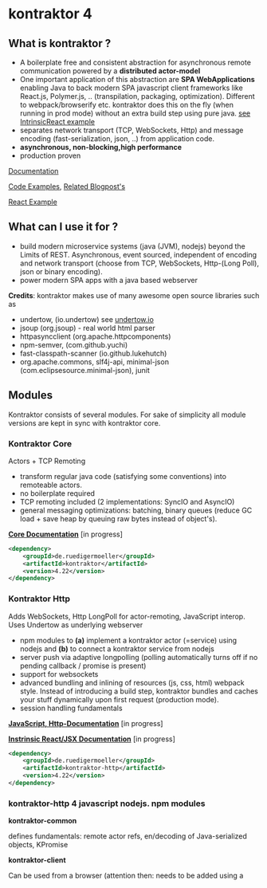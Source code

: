 # kontraktor 4

## What is kontraktor ?

* A boilerplate free and consistent abstraction for asynchronous remote communication powered by a **distributed actor-model**
* One important application of this abstraction are **SPA WebApplications** enabling Java to back modern SPA javascript client frameworks like React.js, Polymer.js, .. (transpilation, packaging, optimization). Different to webpack/browserify etc. kontraktor does this on the fly (when running in prod mode) without an extra build step using pure java. [see IntrinsicReact example](https://github.com/RuedigerMoeller/InstrinsicReactJSX)
* separates network transport (TCP, WebSockets, Http) and message encoding (fast-serialization, json, ..) from application code. 
* **asynchronous, non-blocking,high performance**
* production proven

[Documentation](https://github.com/RuedigerMoeller/kontraktor/wiki)

[Code Examples](https://github.com/RuedigerMoeller/kontraktor/tree/trunk/examples), [Related Blogpost's](https://juptr.io/@kontraktor)

[React Example](https://github.com/RuedigerMoeller/InstrinsicReactJSX)

## What can I use it for ?

* build modern microservice systems (java (JVM), nodejs) beyond the Limits of REST. Asynchronous, event sourced, independent of encoding and network transport (choose from TCP, WebSockets, Http-(Long Poll), json or binary encoding).
* power modern SPA apps with a java based webserver

**Credits**: kontraktor makes use of many awesome open source libraries such as
* undertow, (io.undertow) see [undertow.io](undertow.io)
* jsoup (org.jsoup) - real world html parser
* httpasyncclient (org.apache.httpcomponents) 
* npm-semver, (com.github.yuchi)
* fast-classpath-scanner (io.github.lukehutch)
* org.apache.commons, slf4j-api, minimal-json (com.eclipsesource.minimal-json), junit


## Modules

Kontraktor consists of several modules. For sake of simplicity all module versions are kept in sync with kontraktor core.

### Kontraktor Core 

Actors + TCP Remoting

* transform regular java code (satisfying some conventions) into remoteable actors.
* no boilerplate required
* TCP remoting included (2 implementations: SyncIO and AsyncIO) 
* general messaging optimizations: batching, binary queues (reduce GC load + save heap by queuing raw bytes instead of object's).

**[Core Documentation](https://github.com/RuedigerMoeller/kontraktor/wiki/Kontraktor-4-Core)** [in progress]

```xml
<dependency>
    <groupId>de.ruedigermoeller</groupId>
    <artifactId>kontraktor</artifactId>
    <version>4.22</version>
</dependency>
```

### Kontraktor Http 

Adds WebSockets, Http LongPoll for actor-remoting, JavaScript interop. Uses Undertow as underlying webserver

* npm modules to **(a)** implement a kontraktor actor (=service) using nodejs and **(b)** to connect a kontraktor service from nodejs 
* server push via adaptive longpolling (polling automatically turns off if no pending callback / promise is present) 
* support for websockets
* advanced bundling and inlining of resources (js, css, html) webpack style. Instead of introducing a build step, kontraktor bundles and caches your stuff dynamically upon first request (production mode). 
* session handling fundamentals

**[JavaScript, Http-Documentation](https://github.com/RuedigerMoeller/kontraktor/wiki/Kontraktor-4-Http)** [in progress]

**[Instrinsic React/JSX Documentation](https://github.com/RuedigerMoeller/kontraktor/wiki/Kontraktor-4-React-JSX)** [in progress]

```xml
<dependency>
    <groupId>de.ruedigermoeller</groupId>
    <artifactId>kontraktor-http</artifactId>
    <version>4.22</version>
</dependency>
```

### kontraktor-http 4 javascript nodejs. npm modules

**kontraktor-common**

defines fundamentals: remote actor refs, en/decoding of Java-serialized objects, KPromise

**kontraktor-client**

Can be used from a browser (attention then: needs to be added using a <script> tag, not babel/browserify'ish using 'require').
Can be used from nodejs to connect services/actors implemented in java or javascript

**kontraktor-server**

write an ES6 class and make it accessible to other (kontraktor) processes using websockets. Some limitations: no actor proxies, only websockets supported.

**js4k**

old (es5) implementation of kontraktor-client. somewhat messy, but production-proven
 
**Kontraktor-Bare** 

(Minimalistic standalone Http-LongPoll client [legacy apps, Android] ), requires Java 7, Apache 2.0 Licensed

```xml
<dependency>
    <groupId>de.ruedigermoeller</groupId>
    <artifactId>kontraktor-bare</artifactId>
    <version>4.22</version>
</dependency>
```

### Examples:
https://github.com/RuedigerMoeller/kontraktor/tree/trunk/examples

### Misc
Older Blogposts (samples are of *OLD* 2.0, 3.0 version, might need rewrite/changes (mostly `Future` => `IPromise`):

* http://java-is-the-new-c.blogspot.de/2015/07/polymer-webcomponents-served-with-java.html
* [Solving "Dining Philosophers problem" with (distributed) actors](http://java-is-the-new-c.blogspot.de/2014/09/breaking-habit-solving-dining.html)
* [A persistent KeyValue Server in 40 lines and a sad fact](http://java-is-the-new-c.blogspot.de/2014/12/a-persistent-keyvalue-server-in-40.html)
* [Alternatives to Executors when scheduling Tasks/Actors](http://java-is-the-new-c.blogspot.de/2014/10/alternatives-to-executors-when.html)
